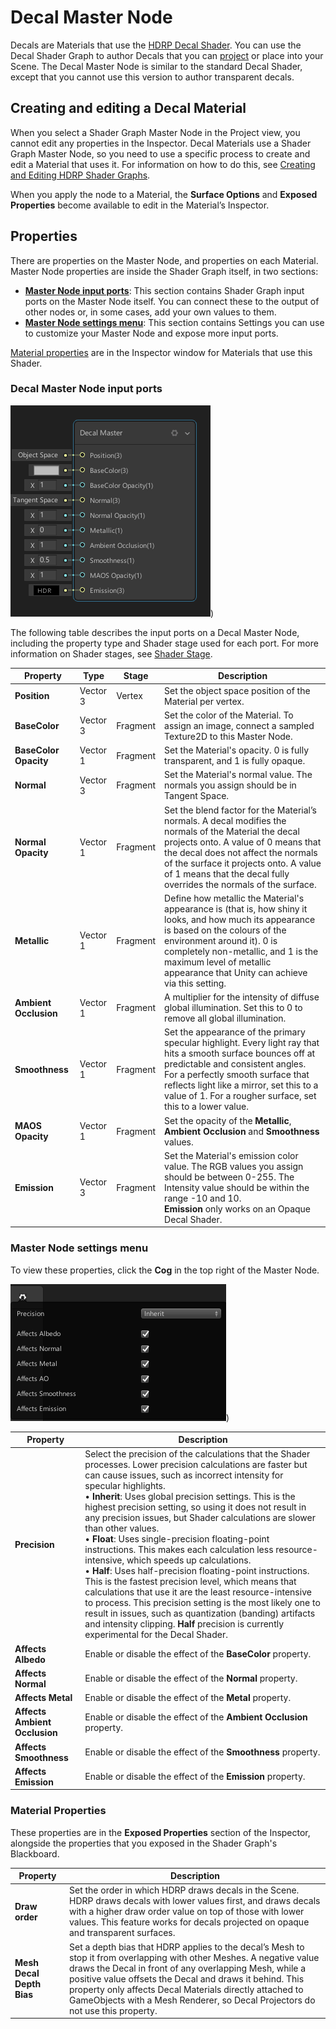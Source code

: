 # Decal Master Node

Decals are Materials that use the [HDRP Decal Shader](https://docs.unity3d.com/Packages/com.unity.render-pipelines.high-definition@7.1/manual/Decal-Shader.html). You can use the Decal Shader Graph to author Decals that you can [project](Decal-Projector.html) or place into your Scene. The Decal Master Node is similar to the standard Decal Shader, except that you cannot use this version to author transparent decals. 

## Creating and editing a Decal Material

When you select a Shader Graph Master Node in the Project view, you cannot edit any properties in the Inspector. Decal Materials use a Shader Graph Master Node, so you need to use a specific process to create and edit a Material that uses it. For information on how to do this, see [Creating and Editing HDRP Shader Graphs](Creating-and-Editing-HDRP-Shader-Graphs.html). 

When you apply the node to a Material, the **Surface Options** and **Exposed Properties** become available to edit in the Material’s Inspector.

## Properties

There are properties on the Master Node, and properties on each Material. Master Node properties are inside the Shader Graph itself, in two sections:

- [**Master Node input ports**](#InputPorts): This section contains Shader Graph input ports on the Master Node itself. You can connect these to the output of other nodes or, in some cases, add your own values to them.
- [**Master Node settings menu**](#SettingsMenu): This section contains Settings you can use to customize your Master Node and expose more input ports.

 [Material properties](#MaterialProperties) are in the Inspector window for Materials that use this Shader.

<a name="InputPorts"></a>

### Decal Master Node input ports

![](Images/MasterNodeDecal1.png))

The following table describes the input ports on a Decal Master Node, including the property type and Shader stage used for each port. For more information on Shader stages, see [Shader Stage]([https://docs.unity3d.com/Packages/com.unity.shadergraph@latest/index.html?subfolder=/manual/Shader-Stage.html](https://docs.unity3d.com/Packages/com.unity.shadergraph@6.9/manual/Shader-Stage.html)).

| Property              | Type     | Stage    | Description                                                  |
| --------------------- | -------- | -------- | ------------------------------------------------------------ |
| **Position**          | Vector 3 | Vertex   | Set the object space position of the Material per vertex.    |
| **BaseColor**         | Vector 3 | Fragment | Set the color of the Material. To assign an image, connect a sampled Texture2D to this Master Node. |
| **BaseColor Opacity** | Vector 1 | Fragment | Set the Material's opacity. 0 is fully transparent, and 1 is fully opaque. |
| **Normal**            | Vector 3 | Fragment | Set the Material's normal value. The normals you assign should be in Tangent Space. |
| **Normal Opacity**    | Vector 1 | Fragment | Set the blend factor for the Material’s normals. A decal modifies the normals of the Material the decal projects onto. A value of 0 means that the decal does not affect the normals of the surface it projects onto. A value of 1 means that the decal fully overrides the normals of the surface. |
| **Metallic**          | Vector 1 | Fragment | Define how metallic the Material's appearance is (that is, how shiny it looks, and how much its appearance is based on the colours of the environment around it). 0 is completely non-metallic, and 1 is the maximum level of metallic appearance that Unity can achieve via this setting. |
| **Ambient Occlusion** | Vector 1 | Fragment | A multiplier for the intensity of diffuse global illumination. Set this to 0 to remove all global illumination. |
| **Smoothness**        | Vector 1 | Fragment | Set the appearance of the primary specular highlight. Every light ray that hits a smooth surface bounces off at predictable and consistent angles. For a perfectly smooth surface that reflects light like a mirror, set this to a value of 1. For a rougher surface, set this to a lower value. |
| **MAOS Opacity**      | Vector 1 | Fragment | Set the opacity of the **Metallic**, **Ambient Occlusion** and **Smoothness** values. |
| **Emission**          | Vector 3 | Fragment | Set the Material's emission color value. The RGB values you assign should be between 0-255. The Intensity value should be within the range -10 and 10. <br/>**Emission** only works on an Opaque Decal Shader. |

<a name="SettingsMenu"></a>

### Master Node settings menu

To view these properties, click the **Cog** in the top right of the Master Node.

![](Images/MasterNodeDecal2.png))

| Property                      | Description                                                  |
| ----------------------------- | ------------------------------------------------------------ |
| **Precision**                 | Select the precision of the calculations that the Shader processes. Lower precision calculations are faster but can cause issues, such as incorrect intensity for specular highlights.<br/>&#8226; **Inherit**: Uses global precision settings. This is the highest precision setting, so using it does not result in any precision issues, but Shader calculations are slower than other values.<br/>&#8226; **Float**: Uses single-precision floating-point instructions. This makes each calculation less resource-intensive, which speeds up calculations.<br/>&#8226; **Half**: Uses half-precision floating-point instructions. This is the fastest precision level, which means that calculations that use it are the least resource-intensive to process. This precision setting is the most likely one to result in issues, such as quantization (banding) artifacts and intensity clipping. **Half** precision is currently experimental for the Decal Shader. |
| **Affects Albedo**            | Enable or disable the effect of the **BaseColor** property.  |
| **Affects Normal**            | Enable or disable the effect of the **Normal** property.     |
| **Affects Metal**             | Enable or disable the effect of the **Metal** property.      |
| **Affects Ambient Occlusion** | Enable or disable the effect of the **Ambient Occlusion** property. |
| **Affects Smoothness**        | Enable or disable the effect of the **Smoothness** property. |
| **Affects Emission**          | Enable or disable the effect of the **Emission** property.   |

<a name="MaterialProperties"></a>

### Material Properties

These properties are in the **Exposed Properties** section of the Inspector, alongside the properties that you exposed in the Shader Graph's Blackboard.

| Property                  | Description                                                  |
| ------------------------- | ------------------------------------------------------------ |
| **Draw order**            | Set the order in which HDRP draws decals in the Scene. HDRP draws decals with lower values first, and draws decals with a higher draw order value on top of those with lower values. This feature works for decals projected on opaque and transparent surfaces. |
| **Mesh Decal Depth Bias** | Set a depth bias that HDRP applies to the decal’s Mesh to stop it from overlapping with other Meshes. A negative value draws the Decal in front of any overlapping Mesh, while a positive value offsets the Decal and draws it behind. This property only affects Decal Materials directly attached to GameObjects with a Mesh Renderer, so Decal Projectors do not use this property. |